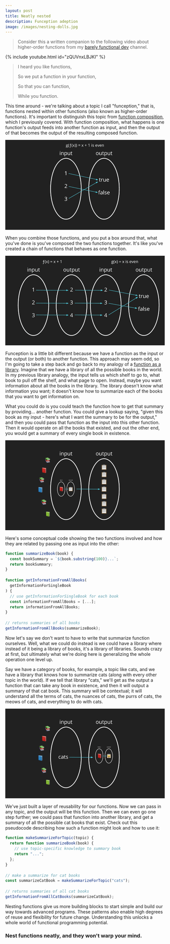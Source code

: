 ```yaml
---
layout: post
title: Neatly nested
description: Funception adeption
image: /images/nesting-dolls.jpg
---
```


> Consider this a written companion to the following video about higher-order functions from my [barely functional dev](https://www.youtube.com/c/barelyfunctionaldev) channel.

{% include youtube.html id="zQUVnxLBJKI" %}

> I heard you like functions,
>
> So we put a function in your function,
>
> So that you can function,
>
> While you function.

This time around - we're talking about a topic I call "funception," that is, functions nested within other functions (also known as higher-order functions). It's important to distinguish this topic from [function composition](/composed-coherence), which I previously covered. With function composition, what happens is one function's output feeds into another function as input, and then the output of that becomes the output of the resulting composed function.

![](/images/composed-function.png)

When you combine those functions, and you put a box around that, what you've done is you've composed the two functions together. It's like you've created a chain of functions that behaves as one function.

![](/images/function-chain.png)

Funception is a little bit different because we have a function as the input or the output (or both) to another function. This approach may seem odd, so I'm going to take a step back and go back to my analogy of a [function as a library](/whats-your-function). Imagine that we have a library of all the possible books in the world. In my previous library analogy, the input tells us which shelf to go to, what book to pull off the shelf, and what page to open. Instead, maybe you want information about all the books in the library. The library doesn't know what information you want; it doesn't know how to summarize each of the books that you want to get information on.

What you could do is you could teach the function how to get that summary by providing... another function. You could give a lookup saying, "given this book as my input - here's what I want the summary to be for the output," and then you could pass that function as the input into this other function. Then it would operate on all the books that existed, and out the other end, you would get a summary of every single book in existence.

![](/images/pass-function-to-function.png)

Here's some conceptual code showing the two functions involved and how they are related by passing one as input into the other:

```js
function summarizeBook(book) {
  const bookSummary = `${book.substring(100)}...`;
  return bookSummary;
}

function getInformationFromAllBooks(
  getInformationForSingleBook
) {
  // use getInformationForSingleBook for each book
  const informationFromAllBooks = [...];
  return informationFromAllBooks;
}

// returns summaries of all books
getInformationFromAllBooks(summarizeBook);
```

Now let's say we don't want to have to write that summarize function ourselves. Well, what we could do instead is we could have a library where instead of it being a library of books, it's a library of libraries. Sounds crazy at first, but ultimately what we're doing here is generalizing the whole operation one level up.

Say we have a category of books, for example, a topic like cats, and we have a library that knows how to summarize cats (along with every other topic in the world). If we tell that library "cats," we'll get as the output a function that can take any book in existence, and then it will output a summary of that cat book. This summary will be contextual; it will understand all the terms of cats, the nuances of cats, the purrs of cats, the meows of cats, and everything to do with cats.

![](/images/return-function-from-function.png)

We've just built a layer of reusability for our functions. Now we can pass in any topic, and the output will be this function. Then we can even go one step further; we could pass that function into another library, and get a summary of all the possible cat books that exist. Check out this pseudocode describing how such a function might look and how to use it:

```js
function makeSummarizeForTopic(topic) {
  return function summarizeBook(book) {
    // use topic-specific knowledge to summary book
    return "...";
  };
}

// make a summarize for cat books
const summarizeCatBook = makeSummarizeForTopic("cats");

// returns summaries of all cat books
getInformationFromAllCatBooks(summarizeCatBook);
```

Nesting functions give us more building blocks to start simple and build our way towards advanced programs. These patterns also enable high degrees of reuse and flexibility for future change. Understanding this unlocks a whole world of functional programming potential.

### Nest functions neatly, and they won't warp your mind.
